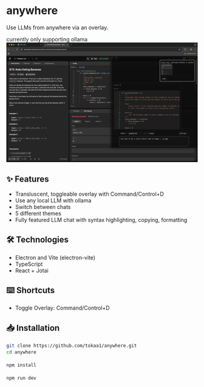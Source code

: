 # anywhere
Use LLMs from anywhere via an overlay.

currently only supporting ollama
![Screenshot](screenshot.png)

## ✨ Features
- Transluscent, toggleable overlay with Command/Control+D
- Use any local LLM with ollama
- Switch between chats
- 5 different themes
- Fully featured LLM chat with syntax highlighting, copying, formatting

## 🛠️ Technologies
- Electron and Vite (electron-vite)
- TypeScript
- React + Jotai

## ⌨️ Shortcuts
- Toggle Overlay: Command/Control+D

## 📥 Installation
```bash
git clone https://github.com/tokaa1/anywhere.git
cd anywhere

npm install

npm run dev
```

